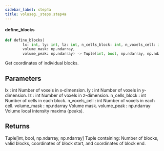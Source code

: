 ```yaml
---
sidebar_label: step4a
title: voluseg._steps.step4a
---
```


#### define\_blocks

```python
def define_blocks(
        lx: int, ly: int, lz: int, n_cells_block: int, n_voxels_cell: int,
        volume_mask: np.ndarray,
        volume_peak: np.ndarray) -> Tuple[int, bool, np.ndarray, np.ndarray]
```

Get coordinates of individual blocks.

Parameters
----------
lx : int
    Number of voxels in x-dimension.
ly : int
    Number of voxels in y-dimension.
lz : int
    Number of voxels in z-dimension.
n_cells_block : int
    Number of cells in each block.
n_voxels_cell : int
    Number of voxels in each cell.
volume_mask : np.ndarray
    Volume mask.
volume_peak : np.ndarray
    Volume local intensity maxima (peaks).

Returns
-------
Tuple[int, bool, np.ndarray, np.ndarray]
    Tuple containing: Number of blocks, valid blocks, coordinates of block start,
    and coordinates of block end.

